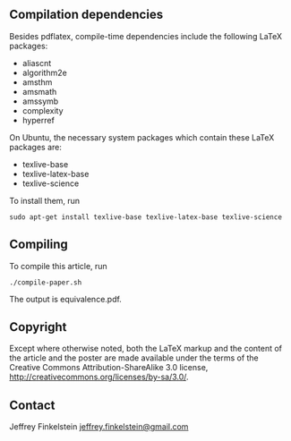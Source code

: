 Compilation dependencies
------------------------

Besides pdflatex, compile-time dependencies include the following LaTeX
packages:

* aliascnt
* algorithm2e
* amsthm
* amsmath
* amssymb
* complexity
* hyperref

On Ubuntu, the necessary system packages which contain these LaTeX packages
are:

* texlive-base
* texlive-latex-base
* texlive-science

To install them, run

    sudo apt-get install texlive-base texlive-latex-base texlive-science

Compiling
---------

To compile this article, run 

    ./compile-paper.sh

The output is equivalence.pdf.

Copyright
---------

Except where otherwise noted, both the LaTeX markup and the content of the
article and the poster are made available under the terms of the Creative
Commons Attribution-ShareAlike 3.0 license,
http://creativecommons.org/licenses/by-sa/3.0/.

Contact
-------

Jeffrey Finkelstein <jeffrey.finkelstein@gmail.com>
